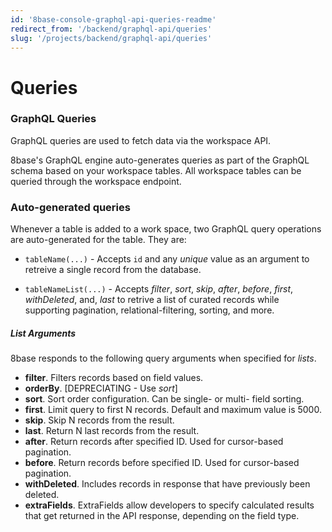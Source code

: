 ```yaml
---
id: '8base-console-graphql-api-queries-readme'
redirect_from: '/backend/graphql-api/queries'
slug: '/projects/backend/graphql-api/queries'
---
```


# Queries

### GraphQL Queries

GraphQL queries are used to fetch data via the workspace API.

8base's GraphQL engine auto-generates queries as part of the GraphQL schema based on your workspace tables. All workspace tables can be queried through the workspace endpoint.

### Auto-generated queries

Whenever a table is added to a work space, two GraphQL query operations are auto-generated for the table. They are:

- `tableName(...)` - Accepts `id` and any _unique_ value as an argument to retreive a single record from the database.

- `tableNameList(...)` - Accepts _filter_, _sort_, _skip_, _after_, _before_, _first_, _withDeleted_, and, _last_ to retrive a list of curated records while supporting pagination, relational-filtering, sorting, and more.

##### List Arguments

8base responds to the following query arguments when specified for _lists_.

- **filter**. Filters records based on field values.
- **orderBy**. [DEPRECIATING - Use *sort*]
- **sort**. Sort order configuration. Can be single- or multi- field sorting.
- **first**. Limit query to first N records. Default and maximum value is 5000.
- **skip**. Skip N records from the result.
- **last**. Return N last records from the result.
- **after**. Return records after specified ID. Used for cursor-based pagination.
- **before**. Return records before specified ID. Used for cursor-based pagination.
- **withDeleted**. Includes records in response that have previously been deleted.
- **extraFields**. ExtraFields allow developers to specify calculated results that get returned in the API response, depending on the field type.
